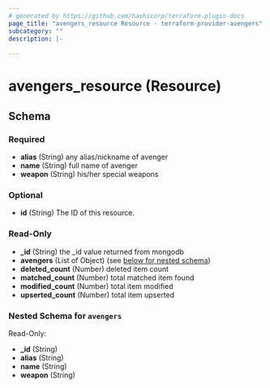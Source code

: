 ```yaml
---
# generated by https://github.com/hashicorp/terraform-plugin-docs
page_title: "avengers_resource Resource - terraform-provider-avengers"
subcategory: ""
description: |-
  
---
```


# avengers_resource (Resource)





<!-- schema generated by tfplugindocs -->
## Schema

### Required

- **alias** (String) any alias/nickname of avenger
- **name** (String) full name of avenger
- **weapon** (String) his/her special weapons

### Optional

- **id** (String) The ID of this resource.

### Read-Only

- **_id** (String) the _id value returned from mongodb
- **avengers** (List of Object) (see [below for nested schema](#nestedatt--avengers))
- **deleted_count** (Number) deleted item count
- **matched_count** (Number) total matched item found
- **modified_count** (Number) total item modified
- **upserted_count** (Number) total item upserted

<a id="nestedatt--avengers"></a>
### Nested Schema for `avengers`

Read-Only:

- **_id** (String)
- **alias** (String)
- **name** (String)
- **weapon** (String)


